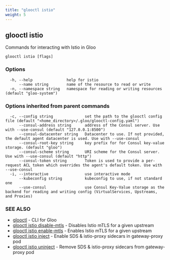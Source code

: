 ```yaml
---
title: "glooctl istio"
weight: 5
---
```

## glooctl istio

Commands for interacting with Istio in Gloo

```
glooctl istio [flags]
```

### Options

```
  -h, --help               help for istio
      --name string        name of the resource to read or write
  -n, --namespace string   namespace for reading or writing resources (default "gloo-system")
```

### Options inherited from parent commands

```
  -c, --config string              set the path to the glooctl config file (default "<home_directory>/.gloo/glooctl-config.yaml")
      --consul-address string      address of the Consul server. Use with --use-consul (default "127.0.0.1:8500")
      --consul-datacenter string   Datacenter to use. If not provided, the default agent datacenter is used. Use with --use-consul
      --consul-root-key string     key prefix for for Consul key-value storage. (default "gloo")
      --consul-scheme string       URI scheme for the Consul server. Use with --use-consul (default "http")
      --consul-token string        Token is used to provide a per-request ACL token which overrides the agent's default token. Use with --use-consul
  -i, --interactive                use interactive mode
      --kubeconfig string          kubeconfig to use, if not standard one
      --use-consul                 use Consul Key-Value storage as the backend for reading and writing config (VirtualServices, Upstreams, and Proxies)
```

### SEE ALSO

* [glooctl](../glooctl)	 - CLI for Gloo
* [glooctl istio disable-mtls](../glooctl_istio_disable-mtls)	 - Disables Istio mTLS for a given upstream
* [glooctl istio enable-mtls](../glooctl_istio_enable-mtls)	 - Enables Istio mTLS for a given upstream
* [glooctl istio inject](../glooctl_istio_inject)	 - Enable SDS & istio-proxy sidecars in gateway-proxy pod
* [glooctl istio uninject](../glooctl_istio_uninject)	 - Remove SDS & istio-proxy sidecars from gateway-proxy pod

